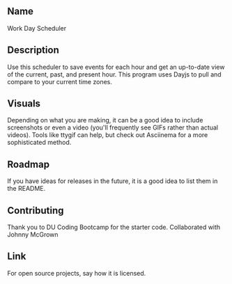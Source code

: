 ## Name
Work Day Scheduler 
## Description
Use this scheduler to save events for each hour and get an up-to-date view of the current, past, and present hour. This program uses Dayjs to pull and compare to your current time zones. 


## Visuals
Depending on what you are making, it can be a good idea to include screenshots or even a video (you'll frequently see GIFs rather than actual videos). Tools like ttygif can help, but check out Asciinema for a more sophisticated method.


## Roadmap
If you have ideas for releases in the future, it is a good idea to list them in the README.

## Contributing
Thank you to DU Coding Bootcamp for the starter code. 
Collaborated with Johnny McGrown


## Link
For open source projects, say how it is licensed.

